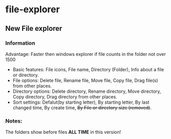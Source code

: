 # file-explorer
## New File explorer

### Information
Advantage: Faster then windows explorer if file counts in the folder not over 1500
* Basic features: File icons, File name, Directory (Folder), Info about a file or directory.
* File options: Delete file, Rename file, Move file, Copy file, Drag file(s) from other places.
* Directory options: Delete directory, Rename directory, Move directory, Copy directory, Drag directory from other places.
* Sort settings: Defalut(by starting letter), By starting letter, By last changed time, By create time, ~~By File or directory size (removed)~~.

### Notes:

The folders show before files **ALL TIME** in this version!
